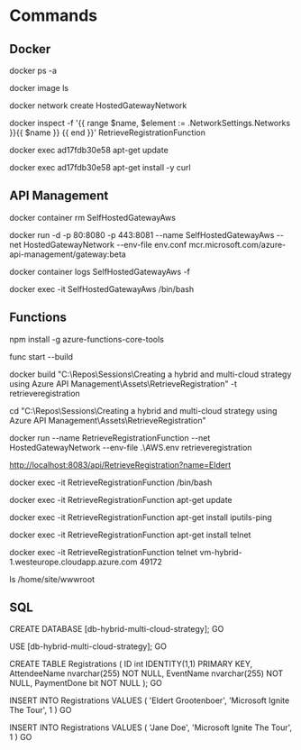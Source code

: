# Commands

## Docker

docker ps -a

docker image ls

docker network create HostedGatewayNetwork

docker inspect -f '{{ range $name, $element := .NetworkSettings.Networks }}{{ $name }} {{ end }}' RetrieveRegistrationFunction

docker exec ad17fdb30e58 apt-get update

docker exec ad17fdb30e58 apt-get install -y curl

## API Management

docker container rm SelfHostedGatewayAws

docker run -d -p 80:8080 -p 443:8081 --name SelfHostedGatewayAws --net HostedGatewayNetwork --env-file env.conf mcr.microsoft.com/azure-api-management/gateway:beta

docker container logs SelfHostedGatewayAws -f

docker exec -it SelfHostedGatewayAws /bin/bash

## Functions

npm install -g azure-functions-core-tools

func start --build

docker build "C:\Repos\Sessions\Creating a hybrid and multi-cloud strategy using Azure API Management\Assets\RetrieveRegistration" -t retrieveregistration

cd "C:\Repos\Sessions\Creating a hybrid and multi-cloud strategy using Azure API Management\Assets\RetrieveRegistration"

docker run --name RetrieveRegistrationFunction --net HostedGatewayNetwork --env-file .\AWS.env retrieveregistration

<http://localhost:8083/api/RetrieveRegistration?name=Eldert>

docker exec -it RetrieveRegistrationFunction /bin/bash

docker exec -it RetrieveRegistrationFunction apt-get update

docker exec -it RetrieveRegistrationFunction apt-get install iputils-ping

docker exec -it RetrieveRegistrationFunction apt-get install telnet

docker exec -it RetrieveRegistrationFunction telnet vm-hybrid-1.westeurope.cloudapp.azure.com 49172

ls /home/site/wwwroot

## SQL

CREATE DATABASE [db-hybrid-multi-cloud-strategy];
GO

USE [db-hybrid-multi-cloud-strategy];
GO

CREATE TABLE Registrations (
    ID int IDENTITY(1,1) PRIMARY KEY,
    AttendeeName nvarchar(255) NOT NULL,
    EventName nvarchar(255) NOT NULL,
    PaymentDone bit NOT NULL
);
GO

INSERT INTO Registrations VALUES (
    'Eldert Grootenboer',
    'Microsoft Ignite The Tour',
    1
)
GO

INSERT INTO Registrations VALUES (
    'Jane Doe',
    'Microsoft Ignite The Tour',
    1
)
GO